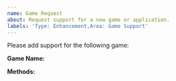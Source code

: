 ```yaml
---
name: Game Request
about: Request support for a new game or application.
labels: 'Type: Enhancement,Area: Game Support'
---
```

<!--
Please make sure you SEARCH for any other issues requesting this game before submitting your issue - it might already have been requested.

If you haven't found a similar issue, please carry on. Make sure that when you fill in the responses you delete the square brackets as comments inside these are not visible in the bug report.

To be able to add game state support for a particular game we need a way of reading the values from the game. This can be done in one of several ways:

  1. Sometimes the game itself makes the relevant variables available (e.g. CSGO, Dota 2). This is quite uncommon and your requested game probably won't do this.
  
  2. Another option is mod support. Depending on the level of support, we may be able to make a custom mod that gets useful variables and sends them (via HTTP request) to Aurora (e.g. Minecraft, Subnautica).

  3. We may be able to read values from the game itself using memory reading. This WILL NOT BE DONE ON MULTIPLAYER GAMES or games with anti-cheat as memory reading can be used by cheats to give players an advantage, and so many anti-cheat systems will flag you if memory reading is detected.

  4. If the game already has support for lighting (e.g. it natively supports Razer Chroma) you may be able to patch the game and use the wrapper layer on Aurora to get the values from the existing system. This does not always work as sometimes games will not load modified DLLs. For this to work, we do not need to add anything special and you do not need to make an issue.
  
We are continuing to look at other options of getting data from games (such as optical character recgonition). Sadly if your game does not fit into any of the above groups, then Aurora cannot currently support your requested game.

If it does, feel free to fill in the following report and submit the issue.

-->

Please add support for the following game:

**Game Name:** <!-- What game is it? -->

**Methods:** <!-- Please tell us which methods of getting data this game has (see above). Native GSI/Mod support/Memory reading -->
